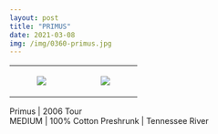 ```yaml
---
layout: post
title: "PRIMUS"
date: 2021-03-08
img: /img/0360-primus.jpg
---
```




<table style="width:100%;"><tr><td style="vertical-align:top;">
      <figure class="tmblr-full" data-orig-height="2048" data-orig-width="1365" data-orig-src="https://concertshirts.netlify.app/shirts/0360/0360-01.jpg"><img src="https://64.media.tumblr.com/89ce5b9184eb386af10df9d624a9acfb/4a69a0637c349e56-cd/s540x810/ac013a999d79bc7840a866e4d055e199b10084d2.jpg" data-orig-height="2048" data-orig-width="1365" data-orig-src="https://concertshirts.netlify.app/shirts/0360/0360-01.jpg"/></figure></td>
    <td style="vertical-align:top;">
      <figure class="tmblr-full" data-orig-height="2048" data-orig-width="1365" data-orig-src="https://concertshirts.netlify.app/shirts/0360/0360-02.jpg"><img src="https://64.media.tumblr.com/7ac145f64fd5efde077fb4ee70ebf6ca/4a69a0637c349e56-71/s540x810/d41db1bc4d7001691d87de6903ae02d9b6262cdc.jpg" data-orig-height="2048" data-orig-width="1365" data-orig-src="https://concertshirts.netlify.app/shirts/0360/0360-02.jpg"/></figure></td>
  </tr></table><p>
  Primus | 2006 Tour<br/>MEDIUM | 100% Cotton Preshrunk | Tennessee River
</p>
